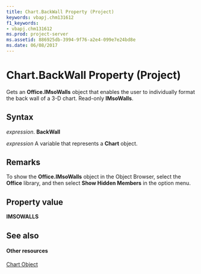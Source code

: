 ```yaml
---
title: Chart.BackWall Property (Project)
keywords: vbapj.chm131612
f1_keywords:
- vbapj.chm131612
ms.prod: project-server
ms.assetid: 886925db-3994-9f76-a2e4-099e7e24bd8e
ms.date: 06/08/2017
---
```



# Chart.BackWall Property (Project)
Gets an  **Office.IMsoWalls** object that enables the user to individually format the back wall of a 3-D chart. Read-only **IMsoWalls**.

## Syntax

 _expression_. **BackWall**

 _expression_ A variable that represents a **Chart** object.


## Remarks

To show the  **Office.IMsoWalls** object in the Object Browser, select the **Office** library, and then select **Show Hidden Members** in the option menu.


## Property value

 **IMSOWALLS**


## See also


#### Other resources


[Chart Object](Project.chart.md)
